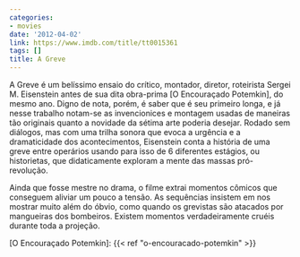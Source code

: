 ```yaml
---
categories:
- movies
date: '2012-04-02'
link: https://www.imdb.com/title/tt0015361
tags: []
title: A Greve
---
```


A Greve é um belíssimo ensaio do crítico, montador, diretor, roteirista Sergei M. Eisenstein antes de sua dita obra-prima [O Encouraçado Potemkin], do mesmo ano. Digno de nota, porém, é saber que é seu primeiro longa, e já nesse trabalho notam-se as invencionices e montagem usadas de maneiras tão originais quanto a novidade da sétima arte poderia desejar. Rodado sem diálogos, mas com uma trilha sonora que evoca a urgência e a dramaticidade dos acontecimentos, Eisenstein conta a história de uma greve entre operários usando para isso de 6 diferentes estágios, ou historietas, que didaticamente exploram a mente das massas pró-revolução.

Ainda que fosse mestre no drama, o filme extrai momentos cômicos que conseguem aliviar um pouco a tensão. As sequências insistem em nos mostrar muito além do óbvio, como quando os grevistas são atacados por mangueiras dos bombeiros. Existem momentos verdadeiramente cruéis durante toda a projeção.

[O Encouraçado Potemkin]: {{< ref "o-encouracado-potemkin" >}}
